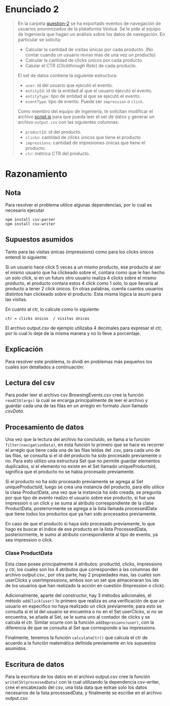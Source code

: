 # Enunciado 2

> En la carpeta [question-2](https://bitbucket.org/vestua-com/questions/src/main/question-2/) se ha exportado eventos de navegación de usuarios anonimizados de la plataforma Vestuá. Se le pide al equipo de Ingeniería que hagan un análisis sobre los datos de navegación. En particular se solicita:
>
> - Calcular la cantidad de visitas únicas por cada producto. (No contar cuando un usuario reviso mas de una vez un producto)
> - Calcular la cantidad de clicks únicos por cada producto.
> - Calular el CTR (*Clickthrough Rate*) de cada producto.
> 
> El set de datos contiene la siguiente estructura:
> 
> - `user`: id del usuario que ejecutó el evento.
> - `entityId`: id de la entidad al que el usuario ejecutó el evento.
> - `entityType`: tipo de entidad al que se ejecutó el evento.
> - `eventType`: tipo de evento. Puede ser `impression` o `click`.
> 
> Como miembro del equipo de ingeniería, te solicitan modificar el archivo [script.js](https://bitbucket.org/vestua-com/questions/src/main/question-2/script.js) para que pueda leer el set de datos y generar un archivo `output.csv` con las siguientes columnas:
> 
> - `productId`: id del producto.
> - `clicks`: cantidad de *clicks* únicos que tiene el producto
> - `impressions`: cantidad de impresiones únicas que tiene el producto.
> - `ctr`: métrica CTR del producto.

# Razonamiento

## Nota
Para resolver el problema utilice algunas dependencias, por lo cual es necesario ejecutar

```
npm install csv-parser
npm install csv-writer
```

## Supuestos asumidos
Tanto para las visitas únicas (impressions) como para los clicks únicos entendí lo siguiente:

Si un usuario hace click 5 veces a un mismo producto, ese producto al ser el mismo usuario que ha clickeado sobre el, contara como que le han hecho un solo click, si en un futuro otro usuario realiza 4 clicks sobre el mismo producto, el producto contara estos 4 click como 1 solo, lo que llevaría al producto a tener 2 click únicos. En otras palabras, cuenta cuantos usuarios distintos han clickeado sobre el producto. Esta misma lógica la asumí para las visitas.

En cuanto al ctr, lo calcule como lo siguiente:

    ctr = clicks únicos  / visitas únicas 

El archivo output.csv de ejemplo utilizaba 4 decimales para expresar el ctr, por lo cual lo deje de la misma manera y no lo lleve a porcentaje.

## Explicación

Para resolver este problema, lo dividí en problemas más pequeños los cuales son detallados a continuación:

## Lectura del csv

Para poder leer el archivo csv BrowsingEvents.csv cree la función ``readCSV(args)`` la cual se encarga principalmente de leer el archivo y guardar cada una de las filas en un arreglo en formato Json llamado _csvData_.

## Procesamiento de datos

Una vez que la lectura del archivo ha concluido, se llama a la función ``filter(navigationData)``, en esta función lo primero que se hace es recorrer el arreglo que tiene cada una de las filas leídas del .csv, para cada uno de las filas, se consulta si el id del producto ha sido procesado previamente o no. Para esto utilizo una estructura Set que no permite guardar elementos duplicados, si el elemento no existe en el Set llamado uniqueProductsId, significa que el producto no se había procesado previamente.

Si el producto no ha sido procesado previamente se agrega al Set uniqueProductsId, luego se crea una instancia del producto, para ello utilice la clase ProductData, una vez que la instancia ha sido creada, se pregunta por que tipo de evento realizo el usuario sobre ese producto, si fue una impression o un click y se suma al atributo correspondiente de la clase ProductData, posteriormente se agrega a la lista llamada processedData que tiene todos los productos que ya han sido procesados previamente.

En caso de que el producto si haya sido procesado previamente, lo que hago es buscar el índice de ese producto en la lista ProcessedData, posteriormente, le sumo al atributo correspondiente al tipo de evento, ya sea impression o click.

### Clase ProductData
Esta clase posee principalmente 4 atributos: productId, clicks, impressions y ctr, los cuales son los 4 atributos que corresponden a las columnas del archivo _output.csv._, por otra parte, hay 2 propiedades mas, las cuales son userClicks y userImpressions, ambos son un set que almacenaran los ids de los usuarios que han realizado la acción en cuestión (Impression o click).

Adicionalmente, aparte del constructor, hay 3 métodos adicionales, el método ``addClick(user)`` lo primero que realiza es una verificación de que un usuario en especifico no haya realizado un click previamente, para esto se consulta si el id del usuario se encuentra o no en el Set userClicks, si no se encuentra, se añade al Set, se le suma uno al contador de clicks y se calcula el ctr. Similar ocurre con la función ``addImpresions(user)``, con la diferencia de que se consulta al Set que corresponde a las impressions.

Finalmente, tenemos la función ``calculateCtr()`` que calcula el ctr de acuerdo a la función matemática definida previamente en los supuestos asumidos.

## Escritura de datos

Para la escritura de los datos en el archivo output.csv cree la función ``writeCSV(processedData)`` con la cual utilizando la dependencia csv-writer, cree el encabezado del csv, una lista data que extrae solo los datos necesarios de la lista processedData, y finalmente se escribe en el archivo output.csv.




